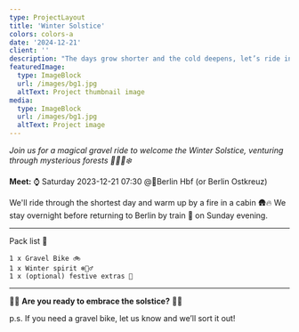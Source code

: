 ```yaml
---
type: ProjectLayout
title: 'Winter Solstice'
colors: colors-a
date: '2024-12-21'
client: ''
description: "The days grow shorter and the cold deepens, let’s ride into the heart of winter ❄️🌲✨"
featuredImage:
  type: ImageBlock
  url: /images/bg1.jpg
  altText: Project thumbnail image
media:
  type: ImageBlock
  url: /images/bg1.jpg
  altText: Project image
---
```


*Join us for a magical gravel ride to welcome the Winter Solstice, venturing through mysterious forests 🌲🚴‍♂️❄️*

**Meet:** ⌚ Saturday 2023-12-21 07:30 @📍Berlin Hbf (or Berlin Ostkreuz)

We'll ride through the shortest day and warm up by a fire in a cabin 🛖🔥 We stay overnight before returning to Berlin by train 🚆 on Sunday evening.

---

Pack list 🧳

    1 x Gravel Bike 🚲
    1 x Winter spirit ❄️🧘‍♂️
    1 x (optional) festive extras 🎄

---

🧙‍♂️ **Are you ready to embrace the solstice?** 🧙‍♀️

p.s. If you need a gravel bike, let us know and we’ll sort it out!
